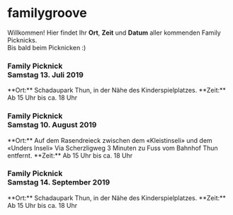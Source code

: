 # familygroove 
Willkommen! Hier findet Ihr **Ort**, **Zeit** und **Datum** aller kommenden Family Picknicks.<br>Bis bald beim Picknicken :)<br>
<h3>Family Picknick<br>Samstag 13. Juli 2019</h3>
**Ort:** Schadaupark Thun, in der Nähe des Kinderspielplatzes.
**Zeit:** Ab 15 Uhr bis ca. 18 Uhr
<h3>Family Picknick<br>Samstag 10. August 2019</h3>
**Ort:** Auf dem Rasendreieck zwischen dem «Kleistinseli» und dem «Unders Inseli» 
Via Scherzligweg 3 Minuten zu Fuss vom Bahnhof Thun entfernt.
**Zeit:** Ab 15 Uhr bis ca. 18 Uhr
<h3>Family Picknick<br>Samstag 14. September 2019</h3>
**Ort:** Schadaupark Thun, in der Nähe des Kinderspielplatzes.
**Zeit:** Ab 15 Uhr bis ca. 18 Uhr
